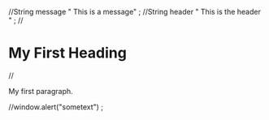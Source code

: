 //String message " This is a message" ; 
//String header " This is the header " ; 
//<h1>My First Heading</h1>
//<p>My first paragraph.</p>


//window.alert("sometext") ; 
